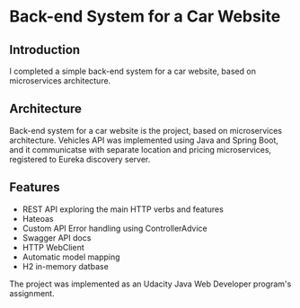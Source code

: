# Back-end System for a Car Website

## Introduction

I completed a simple back-end system for a car website, based on microservices architecture. 

## Architecture

Back-end system for a car website is the project, based on microservices architecture. Vehicles API was implemented using Java and Spring Boot, and it communicatse with separate location and pricing microservices, registered to Eureka discovery server.

## Features

- REST API exploring the main HTTP verbs and features
- Hateoas
- Custom API Error handling using ControllerAdvice
- Swagger API docs
- HTTP WebClient
- Automatic model mapping
- H2 in-memory datbase

The project was implemented as an Udacity Java Web Developer program's assignment.

